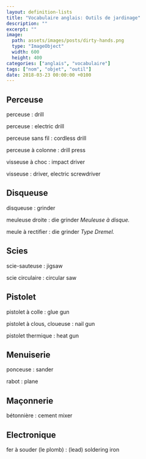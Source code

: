 ```yaml
---
layout: definition-lists
title: "Vocabulaire anglais: Outils de jardinage"
description: ""
excerpt: ""
image:
  path: assets/images/posts/dirty-hands.png
  type: "ImageObject"
  width: 600
  height: 400
categories: ["anglais", "vocabulaire"]
tags: ["nom", "objet", "outil"]
date: 2018-03-23 00:00:00 +0100
---
```


## Perceuse

perceuse
: drill

perceuse
: electric drill

perceuse sans fil
: cordless drill

perceuse à colonne
: drill press

visseuse à choc
: impact driver

visseuse
: driver, electric screwdriver


## Disqueuse

disqueuse
: grinder

meuleuse droite
: die grinder
*Meuleuse à disque.*

meule à rectifier
: die grinder
*Type Dremel.*


## Scies

scie-sauteuse
: jigsaw

scie circulaire
: circular saw


## Pistolet

pistolet à colle
: glue gun

pistolet à clous, cloueuse
: nail gun

pistolet thermique
: heat gun


## Menuiserie

ponceuse
: sander

rabot
: plane


## Maçonnerie

bétonnière
: cement mixer


## Electronique

fer à souder (le plomb)
: (lead) soldering iron

